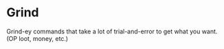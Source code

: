 # Grind

Grind-ey commands that take a lot of trial-and-error to get what you want. (OP loot, money, etc.)
